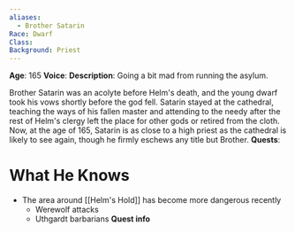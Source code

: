 ```yaml
---
aliases:
  - Brother Satarin
Race: Dwarf
Class: 
Background: Priest
---
```

**Age**: 165
**Voice**: 
**Description**: Going a bit mad from running the asylum.

Brother Satarin was an acolyte before Helm's death, and the young dwarf took his vows shortly before the god fell. Satarin stayed at the cathedral, teaching the ways of his fallen master and attending to the needy after the rest of Helm's clergy left the place for other gods or retired from the cloth. Now, at the age of 165, Satarin is as close to a high priest as the cathedral is likely to see again, though he firmly eschews any title but Brother.
**Quests**:

# What He Knows
- The area around [[Helm's Hold]] has become more dangerous recently
	- Werewolf attacks
	- Uthgardt barbarians
**Quest info**
